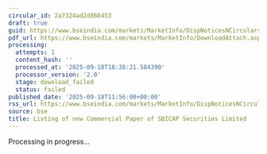 ```yaml
---
circular_id: 2a7324ad2d866453
draft: true
guid: https://www.bseindia.com/markets/MarketInfo/DispNoticesNCirculars.aspx?Noticeid={765668D9-833B-4CCA-8BCA-B69B1DD62C2D}&noticeno=20250918-32&dt=09/18/2025&icount=32&totcount=63&flag=0
pdf_url: https://www.bseindia.com/markets/MarketInfo/DownloadAttach.aspx?id=20250918-32&attachedId=
processing:
  attempts: 1
  content_hash: ''
  processed_at: '2025-09-18T18:38:21.584390'
  processor_version: '2.0'
  stage: download_failed
  status: failed
published_date: '2025-09-18T11:56:00+00:00'
rss_url: https://www.bseindia.com/markets/MarketInfo/DispNoticesNCirculars.aspx?Noticeid={765668D9-833B-4CCA-8BCA-B69B1DD62C2D}&noticeno=20250918-32&dt=09/18/2025&icount=32&totcount=63&flag=0
source: bse
title: Listing of new Commercial Paper of SBICAP Securities Limited
---
```


Processing in progress...